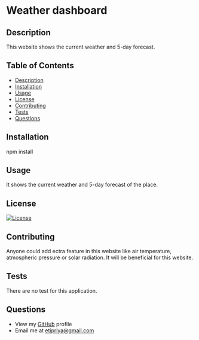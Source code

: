 # Weather dashboard

  ## Description 
  This website shows the current weather and 5-day forecast.

  ## Table of Contents

  - [Description](#description)
  - [Installation](#installation)
  - [Usage](#usage)
  - [License](#license)
  - [Contributing](#contributing)
  - [Tests](#tests)
  - [Questions](#questions)

  ## Installation
  npm install

  ## Usage
  It shows the current weather and 5-day forecast of the place.

  ## License
  [![License](https://img.shields.io/badge/License-MIT-green.svg)](https://opensource.org/licenses/MIT)

  ## Contributing
  Anyone could add ectra feature in this website like air temperature, atmospheric pressure or solar radiation. It will be beneficial for this website.

  ## Tests
  There are no test for this application.

  ## Questions
- View my [GitHub](github.com/etipriya) profile
- Email me at etipriya@gmail.com
